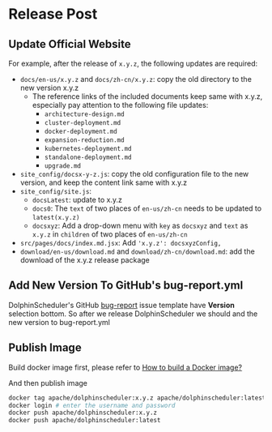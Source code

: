 # Release Post

## Update Official Website

For example, after the release of `x.y.z`, the following updates are required:

 - `docs/en-us/x.y.z` and `docs/zh-cn/x.y.z`: copy the old directory to the new version x.y.z
   - The reference links of the included documents keep same with x.y.z, especially pay attention to the following file updates:
     - `architecture-design.md`
     - `cluster-deployment.md`
     - `docker-deployment.md`
     - `expansion-reduction.md`
     - `kubernetes-deployment.md`
     - `standalone-deployment.md`
     - `upgrade.md`
 - `site_config/docsx-y-z.js`: copy the old configuration file to the new version, and keep the content link same with x.y.z
 - `site_config/site.js`:
   - `docsLatest`: update to x.y.z
   - `docs0`: The `text` of two places of `en-us/zh-cn` needs to be updated to `latest(x.y.z)`
   - `docsxyz`: Add a drop-down menu with `key` as `docsxyz` and `text` as `x.y.z` in `children` of two places of `en-us/zh-cn`
 - `src/pages/docs/index.md.jsx`: Add `'x.y.z': docsxyzConfig,`
 - `download/en-us/download.md` and `download/zh-cn/download.md`: add the download of the x.y.z release package

## Add New Version To GitHub's bug-report.yml

DolphinScheduler's GitHub [bug-report](https://github.com/apache/dolphinscheduler/blob/dev/.github/ISSUE_TEMPLATE/bug-report.yml)
issue template have **Version** selection bottom. So after we release DolphinScheduler we should and the new version to
bug-report.yml

## Publish Image

Build docker image first, please refer to [How to build a Docker image?](https://dolphinscheduler.apache.org/en-us/docs/latest/user_doc/guide/installation/docker.html)

And then publish image

```bash
docker tag apache/dolphinscheduler:x.y.z apache/dolphinscheduler:latest
docker login # enter the username and password
docker push apache/dolphinscheduler:x.y.z
docker push apache/dolphinscheduler:latest
```
